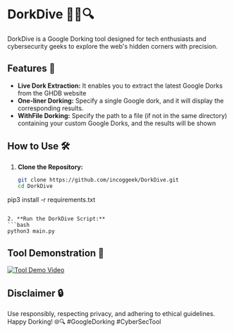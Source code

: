 # DorkDive 🕵️‍♂️🔍

DorkDive is a Google Dorking tool designed for tech enthusiasts and cybersecurity geeks to explore the web's hidden corners with precision.

## Features 🚀
- **Live Dork Extraction:** It enables you to extract the latest Google Dorks from the GHDB website
- **One-liner Dorking:**  Specify a single Google dork, and it will display the corresponding results. 
- **WithFile Dorking:** Specify the path to a file (if not in the same directory) containing your custom Google Dorks, and the results will be shown

## How to Use 🛠️
1. **Clone the Repository:**
   ```bash
   git clone https://github.com/incoggeek/DorkDive.git
   cd DorkDive
pip3 install -r requirements.txt
   ```

2. **Run the DorkDive Script:**
   ```bash
   python3 main.py
   ```
## Tool Demonstration 🎥
[![Tool Demo Video](https://img.youtube.com/vi/wpqa9vdQVRQ/0.jpg)](https://www.youtube.com/watch?v=wpqa9vdQVRQ&ab_channel=Incoggeek)

## Disclaimer 🔒
Use responsibly, respecting privacy, and adhering to ethical guidelines. Happy Dorking! 🌐🔍 #GoogleDorking #CyberSecTool
